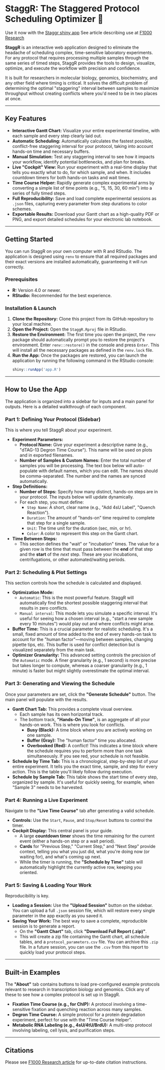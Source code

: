 # StaggR: The Staggered Protocol Scheduling Optimizer 🧪

[](https://www.r-project.org/)
[](https://shiny.posit.co/)

Use it now with the [Staggr shiny app](https://alexfrancette.shinyapps.io/staggr/)
See article describing use at [F1000 Research](https://f1000research.com/articles/14-927/v1 )

**StaggR** is an interactive web application designed to eliminate the headache of scheduling complex, time-sensitive laboratory experiments. For any protocol that requires processing multiple samples through the same series of timed steps, StaggR provides the tools to design, visualize, optimize, and execute the workflow with precision and confidence.

It is built for researchers in molecular biology, genomics, biochemistry, and any other field where timing is critical. It solves the difficult problem of determining the optimal "staggering" interval between samples to maximize throughput without creating conflicts where you'd need to be in two places at once.

-----

## Key Features

  * **Interactive Gantt Chart:** Visualize your entire experimental timeline, with each sample and every step clearly laid out.
  * **Automatic Scheduling:** Automatically calculates the fastest possible, conflict-free staggering interval for your protocol, taking into account hands-on time and necessary buffers.
  * **Manual Simulation:** Test any staggering interval to see how it impacts your workflow, identify potential bottlenecks, and plan for breaks.
  * **Live "Cockpit" View:** Run your experiment with a real-time display that tells you exactly what to do, for which sample, and when. It includes countdown timers for both hands-on tasks and wait times.
  * **Time Course Helper:** Rapidly generate complex experimental arms by converting a simple list of time points (e.g., "5, 15, 30, 60 min") into a series of fully timed steps.
  * **Full Reproducibility:** Save and load complete experimental sessions as `.json` files, capturing every parameter from step durations to color schemes.
  * **Exportable Results:** Download your Gantt chart as a high-quality PDF or PNG, and export detailed schedules for your electronic lab notebook.

-----

## Getting Started

You can run StaggR on your own computer with R and RStudio. The application is designed using `renv` to ensure that all required packages and their exact versions are installed automatically, guaranteeing it will run correctly.

### **Prerequisites**

  * **R:** Version 4.0 or newer.
  * **RStudio:** Recommended for the best experience.

### **Installation & Launch**

1.  **Clone the Repository:** Clone this project from its GitHub repository to your local machine.
2.  **Open the Project:** Open the `StaggR.Rproj` file in RStudio.
3.  **Restore the Environment:** The first time you open the project, the `renv` package should automatically prompt you to restore the project's environment. Enter `renv::restore()` in the console and press `Enter`. This will install all the necessary packages as defined in the `renv.lock` file.
4.  **Run the App:** Once the packages are restored, you can launch the application by running the following command in the RStudio console:
    ```r
    shiny::runApp('app.R')
    ```

-----

## How to Use the App

The application is organized into a sidebar for inputs and a main panel for outputs. Here is a detailed walkthrough of each component.

### **Part 1: Defining Your Protocol (Sidebar)**

This is where you tell StaggR about your experiment.

  * **Experiment Parameters:**
      * **Protocol Name:** Give your experiment a descriptive name (e.g., "dTAG-13 Degron Time Course"). This name will be used on plots and in exported filenames.
      * **Number of Samples & Custom Names:** Enter the total number of samples you will be processing. The text box below will auto-populate with default names, which you can edit. The names should be comma-separated. The number and the names are synced automatically.
  * **Step Definitions:**
      * **Number of Steps:** Specify how many distinct, hands-on steps are in your protocol. The inputs below will update dynamically.
      * For each step, you must define:
          * `Step Name`: A short, clear name (e.g., "Add 4sU Label", "Quench Reaction").
          * `Duration`: The amount of "hands-on" time required to complete that step for a single sample.
          * `Unit`: The time unit for the duration (sec, min, or hr).
          * `Color`: A color to represent this step on the Gantt chart.
  * **Time Between Steps:**
      * This section defines the "wait" or "incubation" times. The value for a given row is the time that must pass between the **end** of that step and the **start** of the *next* step. These are your incubations, centrifugations, or other automated/waiting periods.

### **Part 2: Scheduling & Plot Settings**

This section controls how the schedule is calculated and displayed.

  * **Optimization Mode:**
      * `Automatic`: This is the most powerful feature. StaggR will automatically find the shortest possible staggering interval that results in zero conflicts.
      * `Manual interval`: This mode lets you simulate a specific interval. It's useful for seeing how a chosen interval (e.g., "start a new sample every 10 minutes") would play out and where conflicts might arise.
  * **Buffer Time:** This is a crucial parameter for realistic scheduling. It's a small, fixed amount of time added to the end of every hands-on task to account for the "human factor"—moving between samples, changing pipette tips, etc. This buffer is used for conflict detection but is visualized separately from the main task.
  * **Optimizer Granularity:** This advanced setting controls the precision of the `Automatic` mode. A finer granularity (e.g., 1 second) is more precise but takes longer to compute, whereas a coarser granularity (e.g., 1 minute) is faster but might slightly overestimate the optimal interval.

### **Part 3: Generating and Viewing the Schedule**

Once your parameters are set, click the **"Generate Schedule"** button. The main panel will populate with the results.

  * **Gantt Chart Tab:** This provides a complete visual overview.
      * Each sample has its own horizontal track.
      * The bottom track, **"Hands-On Time"**, is an aggregate of all your hands-on work. This is where you look for conflicts.
          * **Busy (Black):** A time block where you are actively working on one sample.
          * **Buffer (Gray):** The "human factor" time you allocated.
          * **Overbooked (Red):** A conflict\! This indicates a time block where the schedule requires you to perform more than one task simultaneously. If you see red, your schedule is not feasible.
  * **Schedule by Time Tab:** This is a chronological, step-by-step list of your entire experiment. It tells you the exact time, sample, and step for every action. This is the table you'll likely follow during execution.
  * **Schedule by Sample Tab:** This table shows the start time of every step, organized by sample. It's useful for quickly seeing, for example, when "Sample 3" needs to be harvested.

### **Part 4: Running a Live Experiment**

Navigate to the **"Live Time Course"** tab after generating a valid schedule.

  * **Controls:** Use the `Start`, `Pause`, and `Stop/Reset` buttons to control the timer.
  * **Cockpit Display:** This central panel is your guide.
      * A large **countdown timer** shows the time remaining for the current event (either a hands-on step or a wait period).
      * **Cards** for "Previous Step," "Current Step," and "Next Step" provide context, telling you what you just did, what you're doing now (or waiting for), and what's coming up next.
      * While the timer is running, the **"Schedule by Time"** table will automatically highlight the currently active row, keeping you oriented.

### **Part 5: Saving & Loading Your Work**

Reproducibility is key.

  * **Loading a Session:** Use the **"Upload Session"** button on the sidebar. You can upload a full `.json` session file, which will restore every single parameter in the app exactly as you saved it.
  * **Saving Your Work:** The best way to save a complete, reproducible session is to generate a report.
      * On the **"Gantt Chart"** tab, click **"Download Full Report (.zip)"**.
      * This will create a zip file containing the Gantt chart, all schedule tables, and a `protocol_parameters.csv` file. You can archive this `.zip` file. In a future session, you can use the `.csv` from this report to quickly load your protocol steps.

-----

## Built-in Examples

The **"About"** tab contains buttons to load pre-configured example protocols relevant to research in transcription biology and genomics. Click any of these to see how a complex protocol is set up in StaggR.

  * **Fixation Time Course (e.g., for ChIP):** A protocol involving a time-sensitive fixation and quenching reaction across many samples.
  * **Degron Time Course:** A simple protocol for a protein degradation experiment, perfect for use with the "Time Course Helper".
  * **Metabolic RNA Labeling (e.g., 4sU/4tU/BrdU):** A multi-step protocol involving labeling, cell lysis, and purification steps.

-----

## Citations

Please see [F1000 Research article](https://f1000research.com/articles/14-927/v1 ) for up-to-date citation instructions. 


